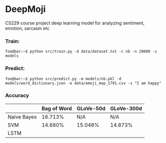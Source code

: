 # DeepMoji
CS229 course project deep learning model for analyzing sentiment, emotion, sarcasm etc

### Train:
```console
foo@bar:~$ python src/train.py -d data/dataset.txt -c nb -n 20000 -s models
```

### Predict:
```console
foo@bar:~$ python src/predict.py -m models/nb.pkl -d models/word_dictionary.json -e data/emoji_map_1791.csv -s "I am happy"
```

### Accuracy
|             |  Bag of Word |  GLoVe-50d  | GLoVe-300d  |
|-------------|--------------|-------------|-------------|
| Naive Bayes |  16.713%     |     N/A     |   N/A       |
| SVM         |  14.680%     | 15.048%     | 14.873%     |
| LSTM        |              |             |             |
